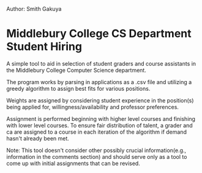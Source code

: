 Author: Smith Gakuya

# __Middlebury College CS Department Student Hiring__
A simple tool to aid in selection of student graders and course assistants in the Middlebury College Computer Science department.

The program works by parsing in applications as a .csv file and utilizing a greedy algorithm to assign best fits for various positions.

Weights are assigned by considering student experience in the position(s) being applied for, willingness/availability and professor preferences.

Assignment is performed beginning with higher level courses and finishing with lower level courses. To ensure fair distribution of talent, a grader and ca are assigned to a course in each iteration of the algorithm if demand hasn't already been met.

Note: This tool doesn't consider other possibly crucial information(e.g., information in the comments section) and should serve only as a tool to come up with initial assignments that can be revised. 